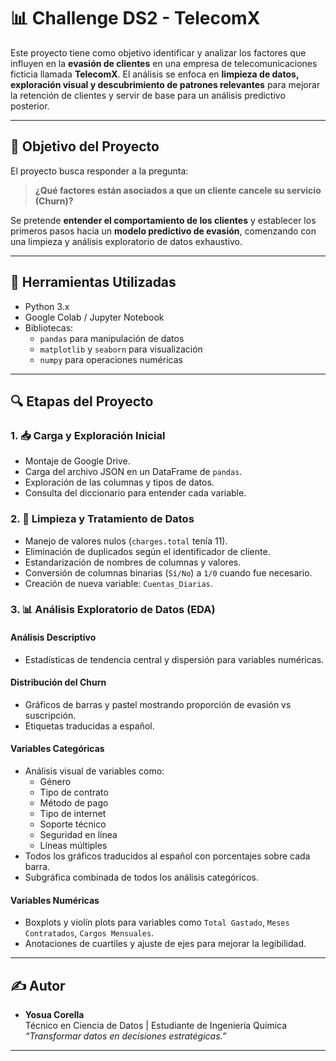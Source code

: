 # 📊 Challenge DS2 - TelecomX

Este proyecto tiene como objetivo identificar y analizar los factores que influyen en la **evasión de clientes** en una empresa de telecomunicaciones ficticia llamada **TelecomX**. El análisis se enfoca en **limpieza de datos, exploración visual y descubrimiento de patrones relevantes** para mejorar la retención de clientes y servir de base para un análisis predictivo posterior.

---

## 🎯 Objetivo del Proyecto

El proyecto busca responder a la pregunta:  
> **¿Qué factores están asociados a que un cliente cancele su servicio (Churn)?**

Se pretende **entender el comportamiento de los clientes** y establecer los primeros pasos hacia un **modelo predictivo de evasión**, comenzando con una limpieza y análisis exploratorio de datos exhaustivo.

---

## 🧪 Herramientas Utilizadas

- Python 3.x
- Google Colab / Jupyter Notebook
- Bibliotecas:
  - `pandas` para manipulación de datos
  - `matplotlib` y `seaborn` para visualización
  - `numpy` para operaciones numéricas

---

## 🔍 Etapas del Proyecto

### 1. 📥 Carga y Exploración Inicial
- Montaje de Google Drive.
- Carga del archivo JSON en un DataFrame de `pandas`.
- Exploración de las columnas y tipos de datos.
- Consulta del diccionario para entender cada variable.

### 2. 🧹 Limpieza y Tratamiento de Datos
- Manejo de valores nulos (`charges.total` tenía 11).
- Eliminación de duplicados según el identificador de cliente.
- Estandarización de nombres de columnas y valores.
- Conversión de columnas binarias (`Sí/No`) a `1/0` cuando fue necesario.
- Creación de nueva variable: `Cuentas_Diarias`.

### 3. 📊 Análisis Exploratorio de Datos (EDA)
#### Análisis Descriptivo
- Estadísticas de tendencia central y dispersión para variables numéricas.
  
#### Distribución del Churn
- Gráficos de barras y pastel mostrando proporción de evasión vs suscripción.
- Etiquetas traducidas a español.

#### Variables Categóricas
- Análisis visual de variables como:
  - Género
  - Tipo de contrato
  - Método de pago
  - Tipo de internet
  - Soporte técnico
  - Seguridad en línea
  - Líneas múltiples
- Todos los gráficos traducidos al español con porcentajes sobre cada barra.
- Subgráfica combinada de todos los análisis categóricos.

#### Variables Numéricas
- Boxplots y violín plots para variables como `Total Gastado`, `Meses Contratados`, `Cargos Mensuales`.
- Anotaciones de cuartiles y ajuste de ejes para mejorar la legibilidad.


---

## ✍️ Autor

- **Yosua Corella**  
  Técnico en Ciencia de Datos | Estudiante de Ingeniería Química  
  _“Transformar datos en decisiones estratégicas.”_

---

